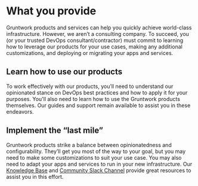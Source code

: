 # What you provide

Gruntwork products and services can help you quickly achieve world-class infrastructure. However, we aren’t a consulting company. To succeed, you (or your trusted DevOps consultant/contractor) must commit to learning how to leverage our products for your use cases, making any additional customizations, and deploying or migrating your apps and services.

## Learn how to use our products

To work effectively with our products, you’ll need to understand our opinionated stance on DevOps best practices and how to apply it for your purposes. You'll also need to learn how to use the Gruntwork products themselves. Our guides and support remain available to assist you in these endeavors.

## Implement the “last mile”

Gruntwork products strike a balance between opinionatedness and configurability. They’ll get you most of the way to your goal, but you may need to make some customizations to suit your use case. You may also need to adapt your apps and services to run in your new infrastructure. Our [Knowledge Base](https://github.com/gruntwork-io/knowledge-base/discussions) and [Community Slack Channel](https://gruntwork-community.slack.com/archives/CHH9Y3Z62) provide great resources to assist you in this effort.
